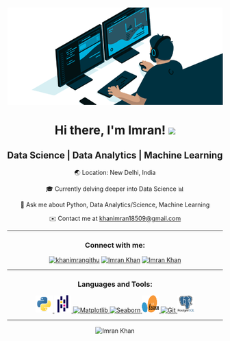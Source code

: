 ![MasterHead](coding.gif)

<h1 align="center">Hi there, I'm Imran! <img src="https://media.giphy.com/media/hvRJCLFzcasrR4ia7z/giphy.gif" width="30px"/></h1>

<h2 align="center">Data Science | Data Analytics | Machine Learning</h2>


<p align="center">
  🌏 Location: New Delhi, India
</p>

<p align="center">
  🎓 Currently delving deeper into Data Science 📊
</p>

<p align="center">
  💬 Ask me about Python, Data Analytics/Science, Machine Learning
</p>

<p align="center">
  ✉️ Contact me at <a href="mailto:khanimran18509@gmail.com">khanimran18509@gmail.com</a>
</p>

---

<h3 align="center">Connect with me:</h3>

<p align="center">
  <a href="https://github.com/khanimrangithu" target="_blank"><img src="https://raw.githubusercontent.com/danielcranney/readme-generator/main/public/icons/socials/github.svg" alt="khanimrangithu" width="40" height="40" /></a>
  <a href="https://www.linkedin.com/in/imran-khan-9b2a0b292" target="_blank"><img src="https://raw.githubusercontent.com/danielcranney/readme-generator/main/public/icons/socials/linkedin.svg" alt="Imran Khan" width="40" height="40" /></a>
  <a href="https://www.hackerrank.com/profile/khanimran18509" target="_blank"><img src="https://raw.githubusercontent.com/rahuldkjain/github-profile-readme-generator/master/src/images/icons/Social/hackerrank.svg" alt="Imran Khan" width="40" height="40" /></a>
</p>

---

<h3 align="center">Languages and Tools:</h3>

<p align="center">
  <a href="https://www.python.org" target="_blank"> <img src="https://raw.githubusercontent.com/devicons/devicon/master/icons/python/python-original.svg" alt="Python" width="40" height="40"/> </a>
  <a href="https://pandas.pydata.org/" target="_blank"> <img src="https://raw.githubusercontent.com/devicons/devicon/2ae2a900d2f041da66e950e4d48052658d850630/icons/pandas/pandas-original.svg" alt="Pandas" width="40" height="40"/> </a>
  <a href="https://matplotlib.org/" target="_blank"> <img src="https://matplotlib.org/_static/logo_light.svg" alt="Matplotlib" width="40" height="40"/> </a> 
  <a href="https://seaborn.pydata.org/" target="_blank"> <img src="https://seaborn.pydata.org/_images/logo-mark-lightbg.svg" alt="Seaborn" width="40" height="40"/> </a> 
  <a href="https://scikit-learn.org/stable/" target="_blank"> <img src="https://raw.githubusercontent.com/scikit-learn/scikit-learn/main/doc/logos/scikit-learn-logo-without-subtitle.svg" alt="Scikit-learn" width="40" height="40"/> </a>
  <a href="https://git-scm.com/" target="_blank"> <img src="https://www.vectorlogo.zone/logos/git-scm/git-scm-icon.svg" alt="Git" width="40" height="40"/> </a>
  <a href="https://www.postgresql.org" target="_blank"> <img src="https://raw.githubusercontent.com/devicons/devicon/master/icons/postgresql/postgresql-original-wordmark.svg" alt="PostgreSQL" width="40" height="40"/> </a>
</p>

---

<p align="center">
  <img align="center" src="https://github-readme-stats.vercel.app/api/top-langs?username=khanimrangithu&show_icons=true&locale=en&layout=compact" alt="Imran Khan" />
</p>


